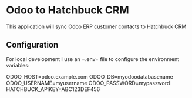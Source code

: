 # Odoo to Hatchbuck CRM

This application will sync Odoo ERP customer contacts to Hatchbuck CRM

## Configuration

For local development I use an =.env= file to configure the environment variables:

ODOO_HOST=odoo.example.com
ODOO_DB=myodoodatabasename
ODOO_USERNAME=myusername
ODOO_PASSWORD=mypassword
HATCHBUCK_APIKEY=ABC123DEF456
